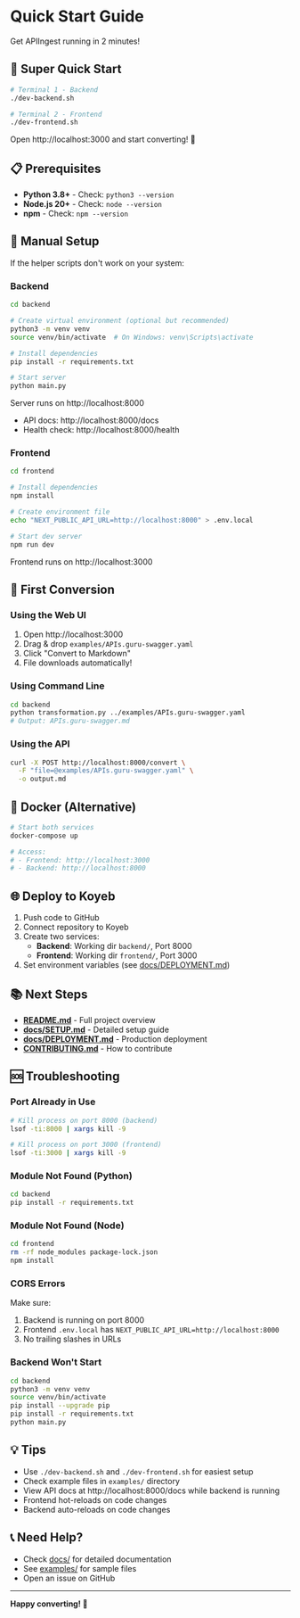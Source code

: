 # Quick Start Guide

Get APIIngest running in 2 minutes!

## 🚀 Super Quick Start

```bash
# Terminal 1 - Backend
./dev-backend.sh

# Terminal 2 - Frontend  
./dev-frontend.sh
```

Open http://localhost:3000 and start converting! 🎉

## 📋 Prerequisites

- **Python 3.8+** - Check: `python3 --version`
- **Node.js 20+** - Check: `node --version`
- **npm** - Check: `npm --version`

## 🔧 Manual Setup

If the helper scripts don't work on your system:

### Backend

```bash
cd backend

# Create virtual environment (optional but recommended)
python3 -m venv venv
source venv/bin/activate  # On Windows: venv\Scripts\activate

# Install dependencies
pip install -r requirements.txt

# Start server
python main.py
```

Server runs on http://localhost:8000
- API docs: http://localhost:8000/docs
- Health check: http://localhost:8000/health

### Frontend

```bash
cd frontend

# Install dependencies
npm install

# Create environment file
echo "NEXT_PUBLIC_API_URL=http://localhost:8000" > .env.local

# Start dev server
npm run dev
```

Frontend runs on http://localhost:3000

## 🎯 First Conversion

### Using the Web UI

1. Open http://localhost:3000
2. Drag & drop `examples/APIs.guru-swagger.yaml`
3. Click "Convert to Markdown"
4. File downloads automatically!

### Using Command Line

```bash
cd backend
python transformation.py ../examples/APIs.guru-swagger.yaml
# Output: APIs.guru-swagger.md
```

### Using the API

```bash
curl -X POST http://localhost:8000/convert \
  -F "file=@examples/APIs.guru-swagger.yaml" \
  -o output.md
```

## 🐳 Docker (Alternative)

```bash
# Start both services
docker-compose up

# Access:
# - Frontend: http://localhost:3000
# - Backend: http://localhost:8000
```

## 🌐 Deploy to Koyeb

1. Push code to GitHub
2. Connect repository to Koyeb
3. Create two services:
   - **Backend**: Working dir `backend/`, Port 8000
   - **Frontend**: Working dir `frontend/`, Port 3000
4. Set environment variables (see [docs/DEPLOYMENT.md](docs/DEPLOYMENT.md))

## 📚 Next Steps

- **[README.md](README.md)** - Full project overview
- **[docs/SETUP.md](docs/SETUP.md)** - Detailed setup guide
- **[docs/DEPLOYMENT.md](docs/DEPLOYMENT.md)** - Production deployment
- **[CONTRIBUTING.md](CONTRIBUTING.md)** - How to contribute

## 🆘 Troubleshooting

### Port Already in Use

```bash
# Kill process on port 8000 (backend)
lsof -ti:8000 | xargs kill -9

# Kill process on port 3000 (frontend)
lsof -ti:3000 | xargs kill -9
```

### Module Not Found (Python)

```bash
cd backend
pip install -r requirements.txt
```

### Module Not Found (Node)

```bash
cd frontend
rm -rf node_modules package-lock.json
npm install
```

### CORS Errors

Make sure:
1. Backend is running on port 8000
2. Frontend `.env.local` has `NEXT_PUBLIC_API_URL=http://localhost:8000`
3. No trailing slashes in URLs

### Backend Won't Start

```bash
cd backend
python3 -m venv venv
source venv/bin/activate
pip install --upgrade pip
pip install -r requirements.txt
python main.py
```

## 💡 Tips

- Use `./dev-backend.sh` and `./dev-frontend.sh` for easiest setup
- Check example files in `examples/` directory
- View API docs at http://localhost:8000/docs while backend is running
- Frontend hot-reloads on code changes
- Backend auto-reloads on code changes

## 📞 Need Help?

- Check [docs/](docs/) for detailed documentation
- See [examples/](examples/) for sample files
- Open an issue on GitHub

---

**Happy converting! 🚀**

